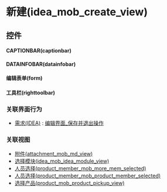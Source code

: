 # 新建(idea_mob_create_view)  <!-- {docsify-ignore-all} -->



## 控件
#### CAPTIONBAR(captionbar)
#### DATAINFOBAR(datainfobar)
#### 编辑表单(form)
#### 工具栏(righttoolbar)


### 关联界面行为
  * [需求(IDEA)](module/ProdMgmt/idea) : [编辑界面_保存并退出操作](module/ProdMgmt/idea#界面行为)

### 关联视图
  * [附件(attachment_mob_md_view)](app/view/attachment_mob_md_view)
  * [选择模块(idea_mob_idea_module_view)](app/view/idea_mob_idea_module_view)
  * [人员选择(product_member_mob_more_mem_selected)](app/view/product_member_mob_more_mem_selected)
  * [人员选择(product_member_mob_product_member_selected)](app/view/product_member_mob_product_member_selected)
  * [选择产品(product_mob_product_pickup_view)](app/view/product_mob_product_pickup_view)

<script>
 const { createApp } = Vue
  createApp({
    data() {
      return {

      }
    }
  }).use(ElementPlus).mount('#app')
</script>